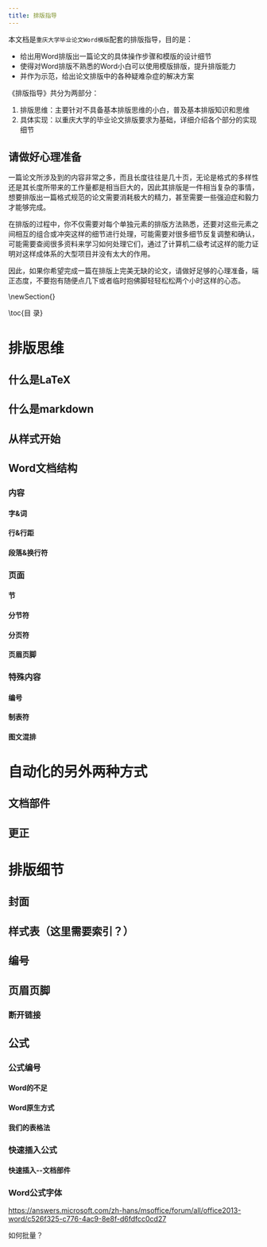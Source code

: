 ```yaml
---
title: 排版指导
---
```


本文档是`重庆大学毕业论文Word模版`配套的排版指导，目的是：

- 给出用Word排版出一篇论文的具体操作步骤和模版的设计细节
- 使得对Word排版不熟悉的Word小白可以使用模版排版，提升排版能力
- 并作为示范，给出论文排版中的各种疑难杂症的解决方案

《排版指导》共分为两部分：

1. 排版思维：主要针对不具备基本排版思维的小白，普及基本排版知识和思维
2. 具体实现：以重庆大学的毕业论文排版要求为基础，详细介绍各个部分的实现细节

## 请做好心理准备

一篇论文所涉及到的内容非常之多，而且长度往往是几十页，无论是格式的多样性还是其长度所带来的工作量都是相当巨大的，因此其排版是一件相当复杂的事情，想要排版出一篇格式规范的论文需要消耗极大的精力，甚至需要一些强迫症和毅力才能够完成。

在排版的过程中，你不仅需要对每个单独元素的排版方法熟悉，还要对这些元素之间相互的组合或冲突这样的细节进行处理，可能需要对很多细节反复调整和确认，可能需要查阅很多资料来学习如何处理它们，通过了计算机二级考试这样的能力证明对这样成体系的大型项目并没有太大的作用。

因此，如果你希望完成一篇在排版上完美无缺的论文，请做好足够的心理准备，端正态度，不要抱有随便点几下或者临时抱佛脚轻轻松松两个小时这样的心态。

\newSection{}

\toc{目    录}

# 排版思维

## 什么是LaTeX

## 什么是markdown

## **从样式开始**

## Word文档结构

### 内容

#### 字&词

#### 行&行距

#### 段落&换行符

### 页面

#### 节

#### 分节符

#### 分页符

#### 页眉页脚

### 特殊内容

#### 编号

#### 制表符

#### 图文混排

# 自动化的另外两种方式

## 文档部件

## 更正

# 排版细节

## 封面

## 样式表（这里需要索引？）

## 编号

## 页眉页脚

### 断开链接

## 公式

### 公式编号

#### Word的不足

#### Word原生方式

#### 我们的表格法

### 快速插入公式

#### 快速插入--文档部件

### Word公式字体

https://answers.microsoft.com/zh-hans/msoffice/forum/all/office2013-word/c526f325-c776-4ac9-8e8f-d6fdfcc0cd27

如何批量？
